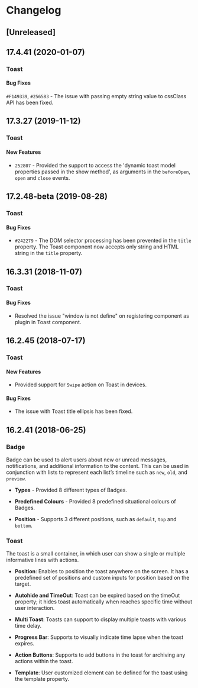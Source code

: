# Changelog

## [Unreleased]

## 17.4.41 (2020-01-07)

### Toast

#### Bug Fixes

`#F149339`, `#256583` - The issue with passing empty string value to cssClass API has been fixed.

## 17.3.27 (2019-11-12)

### Toast

#### New Features

- `252807` - Provided the support to access the 'dynamic toast model properties passed in the show method', as arguments in the `beforeOpen`, `open` and `close` events.

## 17.2.48-beta (2019-08-28)

### Toast

#### Bug Fixes

- `#242279` - The DOM selector processing has been prevented in the `title` property. The Toast component now accepts only string and HTML string in the `title` property.

## 16.3.31 (2018-11-07)

### Toast

#### Bug Fixes

- Resolved the issue "window is not define" on registering component as plugin in Toast component.

## 16.2.45 (2018-07-17)

### Toast

#### New Features

- Provided support for `Swipe` action on Toast in devices.

#### Bug Fixes

- The issue with Toast title ellipsis has been fixed.

## 16.2.41 (2018-06-25)

### Badge

Badge can be used to alert users about new or unread messages, notifications, and additional information
to the content. This can be used in conjunction with lists to represent each list’s timeline such as `new`, `old`, and `preview`.

- **Types** - Provided 8 different types of Badges.

- **Predefined Colours** - Provided 8 predefined situational colours of Badges.

- **Position** - Supports 3 different positions, such as `default`, `top` and `bottom`.

### Toast

The toast is a small container, in which user can show a single or multiple informative lines with actions.

- **Position**: Enables to position the toast anywhere on the screen. It has a predefined set of positions and custom inputs for position based on the target.

- **Autohide and TimeOut**: Toast can be expired based on the timeOut property; it hides toast automatically when reaches specific time without user interaction.

- **Multi Toast**: Toasts can support to display multiple toasts with various time delay.

- **Progress Bar**: Supports to visually indicate time lapse when the toast expires.

- **Action Buttons**: Supports to add buttons in the toast for archiving any actions within the toast.

- **Template**: User customized element can be defined for the toast using the template property.
